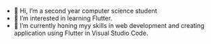 - 👋 Hi, I’m a second year computer science student
- 👀 I’m interested in learning Flutter.
- 🌱 I’m currently honing myy skills in web development and creating application using Flutter in Visual Studio Code.

<!---
rowiie/rowiie is a ✨ special ✨ repository because its `README.md` (this file) appears on your GitHub profile.
You can click the Preview link to take a look at your changes.
--->
